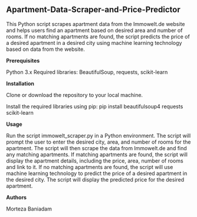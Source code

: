 ## Apartment-Data-Scraper-and-Price-Predictor  

This Python script scrapes apartment data from the Immowelt.de website and helps users find an apartment based on desired area and number of rooms. If no matching apartments are found, the script predicts the price of a desired apartment in a desired city using machine learning technology based on data from the website.


**Prerequisites**

Python 3.x
Required libraries: BeautifulSoup, requests,  scikit-learn

**Installation**

Clone or download the repository to your local machine.

Install the required libraries using pip:
pip install beautifulsoup4 requests  scikit-learn

**Usage**

Run the script immowelt_scraper.py in a Python environment.
The script will prompt the user to enter the desired city, area, and number of rooms for the apartment.
The script will then scrape the data from Immowelt.de and find any matching apartments.
If matching apartments are found, the script will display the apartment details, including the price, area, number of rooms and link to it.
If no matching apartments are found, the script will use machine learning technology to predict the price of a desired apartment in the desired city.
The script will display the predicted price for the desired apartment.


**Authors**

Morteza Baniadam

